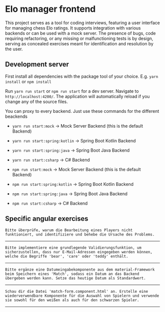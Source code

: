 # Elo manager frontend

This project serves as a tool for coding interviews, featuring a user interface for managing chess Elo ratings. It supports integration with various backends or can be used with a mock server. The presence of bugs, code requiring refactoring, or any missing or malfunctioning tests is by design, serving as concealed exercises meant for identification and resolution by the user.

## Development server

First install all dependencies with the package tool of your choice. E.g. `yarn install` or `npm install`

Run `yarn run start` or `npm run start` for a dev server. Navigate to `http://localhost:4200/`. The application will automatically reload if you change any of the source files.

You can proxy to every backend. Just use these commands for the different beackends
- `yarn run start:mock` -> Mock Server Backend (this is the default Backend)
- `yarn run start:spring:kotlin` -> Spring Boot Kotlin Backend
- `yarn run start:spring:java` -> Spring Boot Java Backend
- `yarn run start:csharp` -> C# Backend


- `npm run start:mock` -> Mock Server Backend (this is the default Backend)
- `npm run start:spring:kotlin` -> Spring Boot Kotlin Backend
- `npm run start:spring:java` -> Spring Boot Java Backend
- `npm run start:csharp` -> C# Backend

## Specific angular exercises


```
Bitte überprüfe, warum die Bearbeitung eines Players nicht funktioniert, und identifiziere und behebe die Ursache des Problems.
```

---

```
Bitte implementiere eine grundlegende Validierungsfunktion, um sicherzustellen, dass nur E-Mail-Adressen eingegeben werden können, welche die Begriffe 'bear', 'care' oder 'teddy' enthält. 
```

---

```
Bitte ergänze eine Datumeingabekomponente aus dem material-Framework beim Speichern eines 'Match', sodass ein Datum an das Backend übergeben werden kann. Setze das heutige Datum als Standardwert.
```

---

```
Schau dir die Datei 'match-form.component.html' an. Erstelle eine wiederverwendbare Komponente für die Auswahl von Spielern und verwende sie sowohl für den weißen als auch für den schwarzen Spieler.
```

---

